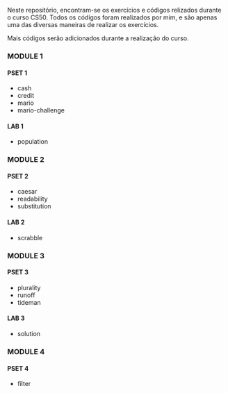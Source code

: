Neste repositório, encontram-se os exercícios e códigos relizados durante o curso CS50. Todos os códigos foram realizados por mim, e são apenas uma das diversas maneiras de realizar os exercícios.

Mais códigos serão adicionados durante a realização do curso.

### MODULE 1

#### PSET 1

- cash
- credit
- mario
- mario-challenge

#### LAB 1

- population

### MODULE 2

#### PSET 2

- caesar
- readability
- substitution

#### LAB 2

- scrabble

### MODULE 3

#### PSET 3

- plurality
- runoff
- tideman

#### LAB 3

- solution

### MODULE 4

#### PSET 4

- filter